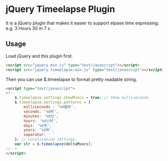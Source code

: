 jQuery Timeelapse Plugin
=================

It is a jQuery plugin that makes it easier to support elpase time expressing. e.g. 3 Hours 30 m 7 s .

## Usage

Load jQuery and this plugin first.

```html
<script src="jquery.min.js" type="text/javascript"></script>
<script src="jquery.timeelapse.min.js" type="text/javascript"></script>
```

Then you can use $.timeelapse to format pretty readable string.
```html
<script type="text/javascript">
<!--
	$.timeelapse.settings.showMsecs = true; // Show milliseconds.
	$.timeelapse.settings.patterns = {			
		milliseconds : '%d毫秒',
		seconds: '%d秒',
		minutes: '%d分',
		hours: '%d小时',
		days: '%d天',
		years: '%d年',
		separator: ' '
	}; // Localization settings.
	var str = $.timeelapse(deltaMsecs);
//-->
</script>
```